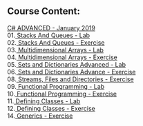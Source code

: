 ## Course Content:

<a href ="https://github.com/HristoShabanakov/CSharp-ADVANCED-January2019/tree/master/C%23%20Advanced"> C# ADVANCED - January 2019 </a><br>
01.<a href="https://github.com/HristoShabanakov/CSharp-ADVANCED-January2019/tree/master/01.Stacks%20And%20Queues%20-%20Lab"> Stacks And Queues - Lab </a><br>
02.<a href="https://github.com/HristoShabanakov/CSharp-ADVANCED-January2019/tree/master/02.Stacks%20And%20Queues%20-%20Exercise"> Stacks And Queues - Exercise </a><br>
03.<a href="https://github.com/HristoShabanakov/CSharp-ADVANCED-January2019/tree/master/03.Multidimensional%20Arrays%20-%20Lab"> Multidimensional Arrays - Lab </a><br>
04.<a href="https://github.com/HristoShabanakov/CSharp-ADVANCED-January2019/tree/master/04.Multidimensional%20Arrays%20-%20Exercise"> Multidimensional Arrays - Exercise </a><br>
05.<a href="https://github.com/HristoShabanakov/CSharp-ADVANCED-January2019/tree/master/05.Sets%20and%20Dictionaries%20Advanced%20-%20Lab"> Sets and Dictionaries Advanced - Lab </a><br>
06.<a href="https://github.com/HristoShabanakov/CSharp-ADVANCED-January2019/tree/master/06.Sets%20and%20Dictionaries%20Advance%20-%20Exercise"> Sets and Dictionaries Advance - Exercise </a><br>
08.<a href="https://github.com/HristoShabanakov/CSharp-ADVANCED-January2019/tree/master/08.Streams%2C%20Files%20and%20Directories%20-%20Exercise"> Streams, Files and Directories - Exercise </a><br>
09.<a href="https://github.com/HristoShabanakov/CSharp-ADVANCED-January2019/tree/master/09.Functional%20Programming%20-%20Lab"> Functional Programming - Lab </a><br>
10.<a href="https://github.com/HristoShabanakov/CSharp-ADVANCED-January2019/tree/master/10.Functional%20Programming%20-%20Exercises"> Functional Programming - Exercise </a><br>
11.<a href="https://github.com/HristoShabanakov/CSharp-ADVANCED-January2019/tree/master/11.Defining%20Classes%20-%20Lab"> Defining Classes - Lab </a><br>
12.<a href="https://github.com/HristoShabanakov/CSharp-ADVANCED-January2019/tree/master/12.Defining%20Classes%20-%20Exercise"> Defining Classes - Exercise </a><br>
14.<a href="https://github.com/HristoShabanakov/CSharp-ADVANCED-January2019/tree/master/14.Generics%20-%20Exercise"> Generics - Exercise </a><br>

